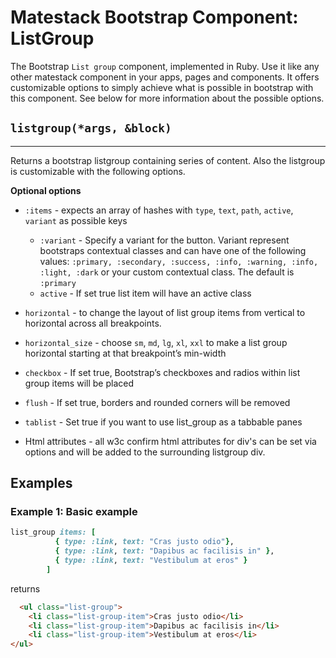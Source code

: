 # Matestack Bootstrap Component: ListGroup

The Bootstrap `List group` component, implemented in Ruby. Use it like any other matestack component in your apps, pages and components. It offers customizable options to simply achieve what is possible in bootstrap with this component. See below for more information about the possible options.

## `listgroup(*args, &block)`
----

Returns a bootstrap listgroup containing series of content. Also the listgroup is customizable with the following options. 

**Optional options**

* `:items` - expects an array of hashes with `type`, `text`, `path`, `active`, `variant` as possible keys
  * `:variant` - Specify a variant for the button. Variant represent bootstraps contextual classes and can have one of the following values: `:primary, :secondary, :success, :info, :warning, :info, :light, :dark` or your custom contextual class. The default is `:primary`
  * `active` - If set true list item will have an active class 

* `horizontal` - to change the layout of list group items from vertical to horizontal across all breakpoints.
* `horizontal_size` - choose `sm`, `md`, `lg`, `xl`, `xxl` to make a list group horizontal starting at that breakpoint’s min-width
* `checkbox` - If set true, Bootstrap’s checkboxes and radios within list group items will be placed
* `flush` - If set true, borders and rounded corners will be removed
* `tablist` - Set true if you want to use list_group as a tabbable panes

* Html attributes - all w3c confirm html attributes for div's can be set via options and will be added to the surrounding listgroup div.

## Examples

### Example 1: Basic example

```ruby
list_group items: [
          { type: :link, text: "Cras justo odio"},
          { type: :link, text: "Dapibus ac facilisis in" },
          { type: :link, text: "Vestibulum at eros" } 
        ]
```

returns

```html
  <ul class="list-group">
    <li class="list-group-item">Cras justo odio</li>
    <li class="list-group-item">Dapibus ac facilisis in</li>
    <li class="list-group-item">Vestibulum at eros</li>
</ul>
```